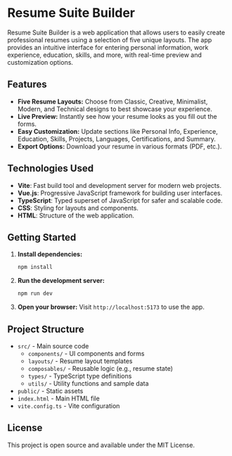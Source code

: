 # Resume Suite Builder

Resume Suite Builder is a web application that allows users to easily create professional resumes using a selection of five unique layouts. The app provides an intuitive interface for entering personal information, work experience, education, skills, and more, with real-time preview and customization options.

## Features

- **Five Resume Layouts:** Choose from Classic, Creative, Minimalist, Modern, and Technical designs to best showcase your experience.
- **Live Preview:** Instantly see how your resume looks as you fill out the forms.
- **Easy Customization:** Update sections like Personal Info, Experience, Education, Skills, Projects, Languages, Certifications, and Summary.
- **Export Options:** Download your resume in various formats (PDF, etc.).

## Technologies Used

- **Vite**: Fast build tool and development server for modern web projects.
- **Vue.js**: Progressive JavaScript framework for building user interfaces.
- **TypeScript**: Typed superset of JavaScript for safer and scalable code.
- **CSS**: Styling for layouts and components.
- **HTML**: Structure of the web application.

## Getting Started

1. **Install dependencies:**
   ```sh
   npm install
   ```
2. **Run the development server:**
   ```sh
   npm run dev
   ```
3. **Open your browser:**
   Visit `http://localhost:5173` to use the app.

## Project Structure

- `src/` - Main source code
  - `components/` - UI components and forms
  - `layouts/` - Resume layout templates
  - `composables/` - Reusable logic (e.g., resume state)
  - `types/` - TypeScript type definitions
  - `utils/` - Utility functions and sample data
- `public/` - Static assets
- `index.html` - Main HTML file
- `vite.config.ts` - Vite configuration

## License

This project is open source and available under the MIT License.
